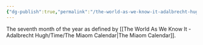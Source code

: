 ```yaml
---
{"dg-publish":true,"permalink":"/the-world-as-we-know-it-adalbrecht-hugh/time/months/tempestra/"}
---
```


The seventh month of the year as defined by [[The World As We Know It - Adalbrecht Hugh/Time/The Miaom Calendar\|The Miaom Calendar]].